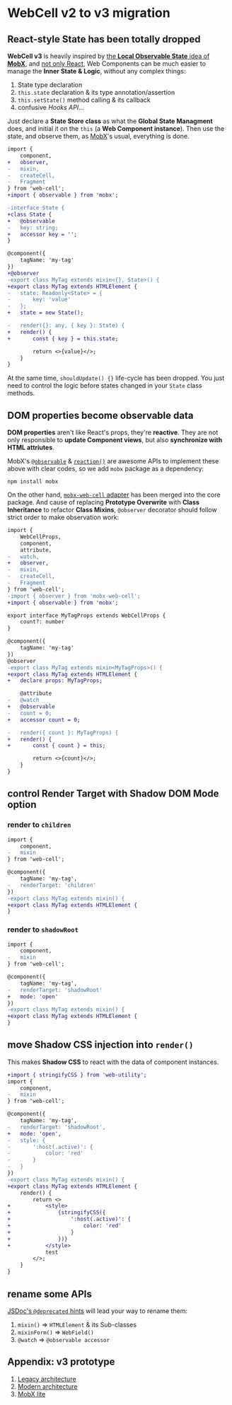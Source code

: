 # WebCell v2 to v3 migration

## React-style State has been totally dropped

**WebCell v3** is heavily inspired by [the **Local Observable State** idea of **MobX**][1], and [not only React][2], Web Components can be much easier to manage the **Inner State & Logic**, without any complex things:

1. State type declaration
2. `this.state` declaration & its type annotation/assertion
3. `this.setState()` method calling & its callback
4. confusive _Hooks API_...

Just declare a **State Store class** as what the **Global State Managment** does, and initial it on the `this` (a **Web Component instance**). Then use the state, and observe them, as [MobX][3]'s usual, everything is done.

```diff
import {
    component,
+   observer,
-   mixin,
-   createCell,
-   Fragment
} from 'web-cell';
+import { observable } from 'mobx';

-interface State {
+class State {
+   @observable
-   key: string;
+   accessor key = '';
}

@component({
    tagName: 'my-tag'
})
+@observer
-export class MyTag extends mixin<{}, State>() {
+export class MyTag extends HTMLElement {
-   state: Readonly<State> = {
-       key: 'value'
-   };
+   state = new State();

-   render({}: any, { key }: State) {
+   render() {
+       const { key } = this.state;

        return <>{value}</>;
    }
}
```

At the same time, `shouldUpdate() {}` life-cycle has been dropped. You just need to control the logic before states changed in your `State` class methods.

## DOM properties become observable data

**DOM properties** aren't like React's props, they're **reactive**. They are not only responsible to **update Component views**, but also **synchronize with HTML attriutes**.

MobX's [`@observable`][4] & [`reaction()`][5] are awesome APIs to implement these above with clear codes, so we add `mobx` package as a dependency:

```shell
npm install mobx
```

On the other hand, [`mobx-web-cell` adapter][6] has been merged into the core package. And cause of replacing **Prototype Overwrite** with **Class Inheritance** to refactor **Class Mixins**, `@observer` decorator should follow strict order to make observation work:

```diff
import {
    WebCellProps,
    component,
    attribute,
-   watch,
+   observer,
-   mixin,
-   createCell,
-   Fragment
} from 'web-cell';
-import { observer } from 'mobx-web-cell';
+import { observable } from 'mobx';

export interface MyTagProps extends WebCellProps {
    count?: number
}

@component({
    tagName: 'my-tag'
})
@observer
-export class MyTag extends mixin<MyTagProps>() {
+export class MyTag extends HTMLElement {
+   declare props: MyTagProps;

    @attribute
-   @watch
+   @observable
-   count = 0;
+   accessor count = 0;

-   render({ count }: MyTagProps) {
+   render() {
+       const { count } = this;

        return <>{count}</>;
    }
}
```

## control Render Target with Shadow DOM Mode option

### render to `children`

```diff
import {
    component,
-   mixin
} from 'web-cell';

@component({
    tagName: 'my-tag',
-   renderTarget: 'children'
})
-export class MyTag extends mixin() {
+export class MyTag extends HTMLElement {
}
```

### render to `shadowRoot`

```diff
import {
    component,
-   mixin
} from 'web-cell';

@component({
    tagName: 'my-tag',
-   renderTarget: 'shadowRoot'
+   mode: 'open'
})
-export class MyTag extends mixin() {
+export class MyTag extends HTMLElement {
}
```

## move Shadow CSS injection into `render()`

This makes **Shadow CSS** to react with the data of component instances.

```diff
+import { stringifyCSS } from 'web-utility';
import {
    component,
-   mixin
} from 'web-cell';

@component({
    tagName: 'my-tag',
-   renderTarget: 'shadowRoot',
+   mode: 'open',
-   style: {
-       ':host(.active)': {
-           color: 'red'
-       }
-   }
})
-export class MyTag extends mixin() {
+export class MyTag extends HTMLElement {
    render() {
        return <>
+           <style>
+               {stringifyCSS({
+                   ':host(.active)': {
+                       color: 'red'
+                   }
+               })}
+           </style>
            test
        </>;
    }
}
```

## rename some APIs

[JSDoc's `@deprecated` hints][7] will lead your way to rename them:

1. `mixin()` => `HTMLElement` & its Sub-classes
2. `mixinForm()` => `WebField()`
3. `@watch` => `@observable accessor`

## Appendix: v3 prototype

1. [Legacy architecture](https://codesandbox.io/s/web-components-jsx-i7u60?file=/index.tsx)
2. [Modern architecture](https://codesandbox.io/s/mobx-web-components-pvn9rf?file=/src/WebComponent.ts)
3. [MobX lite](https://codesandbox.io/s/mobx-lite-791eg?file=/src/index.ts)

[1]: https://github.com/mobxjs/mobx/blob/mobx4and5/docs/refguide/observer-component.md#local-observable-state-in-class-based-components
[2]: https://blog.cloudboost.io/3-reasons-why-i-stopped-using-react-setstate-ab73fc67a42e
[3]: https://github.com/mobxjs/mobx/tree/mobx4and5/docs
[4]: https://github.com/mobxjs/mobx/blob/mobx4and5/docs/refguide/observable-decorator.md
[5]: https://github.com/mobxjs/mobx/blob/mobx4and5/docs/refguide/reaction.md
[6]: https://github.com/EasyWebApp/WebCell/tree/v2/MobX
[7]: https://jsdoc.app/tags-deprecated.html
